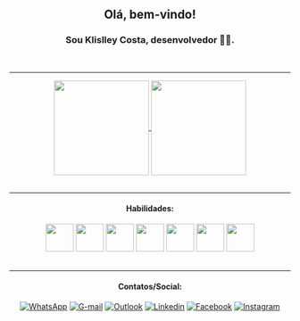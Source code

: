 <div align="center">
  
## Olá, bem-vindo! 
### Sou Klislley Costa, desenvolvedor 🧑‍💻.
  
</div>

<br/>

<div align="center">

  ---
  
  <a href="#">
    <img height="170em" align="center" src="https://github-readme-stats.vercel.app/api?username=klislley&show_icons=true&theme=tokyonight" />
  </a>
  
  <a href="#">
    <img height="170em" align="center" src="https://github-readme-stats.vercel.app/api/top-langs/?username=klislley&layout=compact&theme=tokyonight" />
  </a>

</div>

<br/>


<div align="center" styles="display: inline_block">

  ---
  
  #### Habilidades:
  
  <img src="https://cdn.jsdelivr.net/gh/devicons/devicon/icons/html5/html5-original.svg" width="50" heigth="50"/>
  <img src="https://cdn.jsdelivr.net/gh/devicons/devicon/icons/css3/css3-original.svg" width="50" heigth="50"/>
  <img src="https://cdn.jsdelivr.net/gh/devicons/devicon/icons/javascript/javascript-original.svg" width="50" heigth="50"/>
  <img src="https://cdn.jsdelivr.net/gh/devicons/devicon/icons/react/react-original.svg" width="50" heigth="50"/>
  <img src="https://cdn.jsdelivr.net/gh/devicons/devicon/icons/nodejs/nodejs-original.svg" width="50" heigth="50"/>
  <img src="https://cdn.jsdelivr.net/gh/devicons/devicon/icons/php/php-original.svg" width="50" heigth="50"/>
  <img src="https://cdn.jsdelivr.net/gh/devicons/devicon/icons/csharp/csharp-original.svg" width="50" heigth="50" />
</div>

<br/>

<div align="center" styles="display: inline_block">

  ---
  
<div align="center">
  
#### Contatos/Social: 
[![WhatsApp](https://img.shields.io/badge/WhatsApp-25D366?style=for-the-badge&logo=whatsapp&logoColor=white)](https://api.whatsapp.com/send?phone=5541998840043&text=Ol%C3%A1%2C%20em%20breve%20responderei!)
[![G-mail](https://img.shields.io/badge/Gmail-D14836?style=for-the-badge&logo=gmail&logoColor=white)](mailto:axelklislley@gmail.com?)
[![Outlook](https://img.shields.io/badge/Microsoft_Outlook-0078D4?style=for-the-badge&logo=microsoft-outlook&logoColor=white)](mailto:klislley@outlook.com.br?)
[![Linkedin](https://img.shields.io/badge/LinkedIn-0077B5?style=for-the-badge&logo=linkedin/in&logoColor=white)](https://linkedin.com/in/klislley)
[![Facebook](https://img.shields.io/badge/Facebook-1877F2?style=for-the-badge&logo=facebook&logoColor=white)](https://pt-br.facebook.com/klislleyaxel)
[![Instagram](https://img.shields.io/badge/Instagram-E4405F?style=for-the-badge&logo=instagram&logoColor=white)](https://www.instagram.com/axelklislley)

</div>


